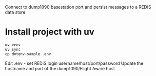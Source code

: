 Connect to dump1090 basestation port and persist messages to a REDIS data store

# Install project with uv
```bash
uv venv
uv sync
cp dotenv-sample .env
```
Edit .env - set REDIS login username/host/port/password
Update the hostname and port of the dump1090/Flight Aware host
